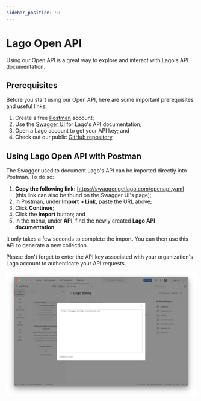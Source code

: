 ```yaml
---
sidebar_position: 99
---
```


# Lago Open API
Using our Open API is a great way to explore and interact with Lago's API documentation.

## Prerequisites
Before you start using our Open API, here are some important prerequisites and useful links:

1. Create a free [Postman](https://postman.com) account;
2. Use the [Swagger UI](https://swagger.getlago.com/) for Lago's API documentation;
3. Open a Lago account to get your API key; and
4. Check out our public [GitHub repository](https://github.com/getlago/lago-openapi).

## Using Lago Open API with Postman
The Swagger used to document Lago's API can be imported directly into Postman. To do so:

1. **Copy the following link:** https://swagger.getlago.com/openapi.yaml (this link can also be found on the Swagger UI's page);
2. In Postman, under **Import > Link**, paste the URL above;
3. Click **Continue**;
4. Click the **Import** button; and
5. In the menu, under **API**, find the newly created **Lago API documentation**.

It only takes a few seconds to complete the import. You can then use this API to generate a new collection.

Please don't forget to enter the API key associated with your organization's Lago account to authenticate your API requests.

![Import Lago API documentation into Postman](../../static/img/import-lago-api.png)
